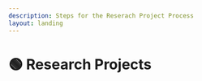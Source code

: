 ```yaml
---
description: Steps for the Reserach Project Process
layout: landing
---
```


# 🟢 Research Projects

<div data-full-width="true">

<figure><img src="../../.gitbook/assets/reNEW Research Project (2).jpg" alt=""><figcaption></figcaption></figure>

</div>
